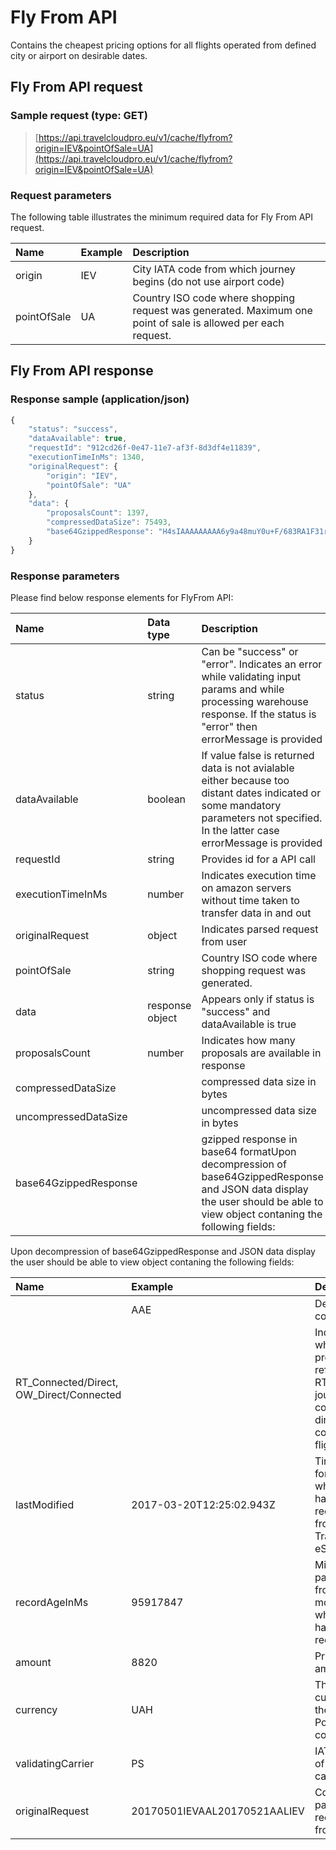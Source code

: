# Fly From API

Contains the cheapest pricing options for all flights operated from defined city or airport on desirable dates.

## Fly From API request

### Sample request \(type: GET\)

> [https://api.travelcloudpro.eu/v1/cache/flyfrom?origin=IEV&pointOfSale=UA](https://api.travelcloudpro.eu/v1/cache/flyfrom?origin=IEV&pointOfSale=UA)

### Request parameters

The following table illustrates the minimum required data for Fly From API request.

| Name | Example | Description |
| :--- | :--- | :--- |
| origin | IEV | City IATA code from which journey begins \(do not use airport code\) |
| pointOfSale | UA | Country ISO code where shopping request was generated. Maximum one point of sale is allowed per each request. |

## Fly From API response

### Response sample \(application/json\)

```javascript
{
    "status": "success",
    "dataAvailable": true,
    "requestId": "912cd26f-0e47-11e7-af3f-8d3df4e11839",
    "executionTimeInMs": 1340,
    "originalRequest": {
        "origin": "IEV",
        "pointOfSale": "UA"
    },
    "data": {
        "proposalsCount": 1397,
        "compressedDataSize": 75493,
        "base64GzippedResponse": "H4sIAAAAAAAAA6y9a48muY0u+F/683RA1F31rTKz7lmZ1Xmp25cDY8Y7MDDrwXpmFlgcnP++pKSIUBh8lWR12Iah6La7KL0UxcvDh/...
    }
}
```

### Response parameters

Please find below response elements for FlyFrom API:

| Name | Data type | Description |
| :--- | :--- | :--- |
| status | string | Can be "success" or "error". Indicates an error while validating input params and while processing warehouse response. If the status is "error" then errorMessage is provided |
| dataAvailable | boolean | If value false is returned data is not avialable either because too distant dates indicated or some mandatory parameters not specified. In the latter case errorMessage is provided |
| requestId | string | Provides id for a API call |
| executionTimeInMs | number | Indicates execution time on amazon servers without time taken to transfer data in and out |
| originalRequest | object | Indicates parsed request from user |
| pointOfSale | string | Country ISO code where shopping request was generated. |
| data | response object | Appears only if status is "success" and dataAvailable is true |
| proposalsCount | number | Indicates how many proposals are available in response |
| compressedDataSize |  | compressed data size in bytes |
| uncompressedDataSize |  | uncompressed data size in bytes |
| base64GzippedResponse |  | gzipped response in base64 formatUpon decompression of base64GzippedResponse and JSON data display the user should be able to view object contaning the following fields: |

Upon decompression of base64GzippedResponse and JSON data display the user should be able to view object contaning the following fields:

| Name | Example | Description |
| :--- | :--- | :--- |
|  | AAE | Destination code |
| RT\_Connected/Direct, OW\_Direct/Connected |  | Indicates whether proposals referrs to RT or OW journey, containing direct or connected flights |
| lastModified | 2017-03-20T12:25:02.943Z | Time in UTC format when data had been received from Travelport eStreaming |
| recordAgeInMs | 95917847 | Milliseconds passed from the moment, when data has been received |
| amount | 8820 | Pricing offer amount |
| currency | UAH | The currency of the PointofSale country. |
| validatingCarrier | PS | IATA code of plating carrier |
| originalRequest | 20170501IEVAAL20170521AALIEV | Contains parsed request from user |

